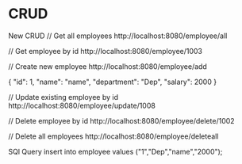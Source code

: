 # CRUD
New CRUD
// Get all employees
http://localhost:8080/employee/all
 
// Get employee by id
http://localhost:8080/employee/1003
 
// Create new employee
http://localhost:8080/employee/add

{
    "id": 1,
    "name": "name",
    "department": "Dep",
    "salary": 2000
}
 
// Update existing employee by id
http://localhost:8080/employee/update/1008
 
// Delete employee by id
http://localhost:8080/employee/delete/1002
 
// Delete all employees
http://localhost:8080/employee/deleteall


SQl
Query
insert into employee values ("1","Dep","name","2000");
